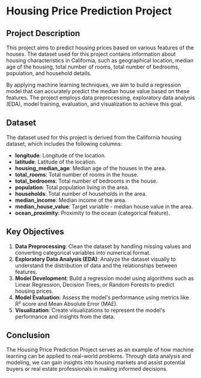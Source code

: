 # Housing Price Prediction Project

## Project Description
This project aims to predict housing prices based on various features of the houses. The dataset used for this project contains information about housing characteristics in California, such as geographical location, median age of the housing, total number of rooms, total number of bedrooms, population, and household details.

By applying machine learning techniques, we aim to build a regression model that can accurately predict the median house value based on these features. The project employs data preprocessing, exploratory data analysis (EDA), model training, evaluation, and visualization to achieve this goal.

## Dataset
The dataset used for this project is derived from the California housing dataset, which includes the following columns:

- **longitude**: Longitude of the location.
- **latitude**: Latitude of the location.
- **housing_median_age**: Median age of the houses in the area.
- **total_rooms**: Total number of rooms in the house.
- **total_bedrooms**: Total number of bedrooms in the house.
- **population**: Total population living in the area.
- **households**: Total number of households in the area.
- **median_income**: Median income of the area.
- **median_house_value**: Target variable - median house value in the area.
- **ocean_proximity**: Proximity to the ocean (categorical feature).

## Key Objectives
1. **Data Preprocessing**: Clean the dataset by handling missing values and converting categorical variables into numerical format.
2. **Exploratory Data Analysis (EDA)**: Analyze the dataset visually to understand the distribution of data and the relationships between features.
3. **Model Development**: Build a regression model using algorithms such as Linear Regression, Decision Trees, or Random Forests to predict housing prices.
4. **Model Evaluation**: Assess the model's performance using metrics like R² score and Mean Absolute Error (MAE).
5. **Visualization**: Create visualizations to represent the model's performance and insights from the data.

## Conclusion
The Housing Price Prediction Project serves as an example of how machine learning can be applied to real-world problems. Through data analysis and modeling, we can gain insights into housing markets and assist potential buyers or real estate professionals in making informed decisions.

